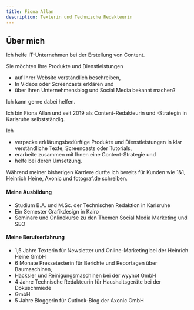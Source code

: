```yaml
---
title: Fiona Allan
description: Texterin und Technische Redakteurin
---
```


## Über mich

Ich helfe IT-Unternehmen bei der Erstellung von Content.

Sie möchten Ihre Produkte und Dienstleistungen

- auf Ihrer Website verständlich beschreiben,
- In Videos oder Screencasts erklären und
- über Ihren Unternehmensblog und Social Media bekannt machen?

Ich kann gerne dabei helfen.

Ich bin Fiona Allan und seit 2019 als Content-Redakteurin und -Strategin in Karlsruhe selbstständig.

Ich

- verpacke erklärungsbedürftige Produkte und Dienstleistungen in klar verständliche Texte, Screencasts oder Tutorials,
- erarbeite zusammen mit Ihnen eine Content-Strategie und
- helfe bei deren Umsetzung.

Während meiner bisherigen Karriere durfte ich bereits für Kunden wie 1&1, Heinrich
Heine, Axonic und fotograf.de schreiben.

#### Meine Ausbildung

- Studium B.A. und M.Sc. der Technischen Redaktion in Karlsruhe
- Ein Semester Grafikdesign in Kairo
- Seminare und Onlinekurse zu den Themen Social Media Marketing und SEO

#### Meine Berufserfahrung

- 1,5 Jahre Texterin für Newsletter und Online-Marketing bei der Heinrich Heine GmbH
- 6 Monate Pressetexterin für Berichte und Reportagen über Baumaschinen,
- Häcksler und Reinigungsmaschinen bei der wyynot GmbH
- 4 Jahre Technische Redakteurin für Haushaltsgeräte bei der Dokuschmiede
- GmbH
- 5 Jahre Bloggerin für Outlook-Blog der Axonic GmbH

